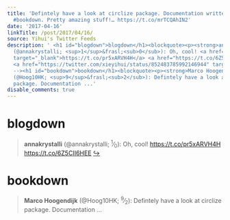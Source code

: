 ```yaml
---
title: 'Defintely have a look at circlize package. Documentation written now with
  #bookdown. Pretty amazing stuff!… https://t.co/mrTCQAhIN2'
date: '2017-04-16'
linkTitle: /post/2017/04/16/
source: Yihui's Twitter Feeds
description: ' <h1 id="blogdown">blogdown</h1><blockquote><p><strong>annakrystalli</strong>
  (@annakrystalli; <sup>1</sup>&frasl;<sub>0</sub>): Oh, cool! <a href="https://t.co/pr5xARVH4H"
  target="_blank">https://t.co/pr5xARVH4H</a> <a href="https://t.co/6Z5CII6HEE" target="_blank">https://t.co/6Z5CII6HEE</a>
  <a href="https://twitter.com/xieyihui/status/852483785992146944" target="_blank">&#8618;</a></p></blockquote><!--
  --><h1 id="bookdown">bookdown</h1><blockquote><p><strong>Marco Hoogendijk</strong>
  (@Hoog10HK; <sup>9</sup>&frasl;<sub>2</sub>): Defintely have a look at circlize
  package. Documentation ...'
disable_comments: true
---
```

 <h1 id="blogdown">blogdown</h1><blockquote><p><strong>annakrystalli</strong> (@annakrystalli; <sup>1</sup>&frasl;<sub>0</sub>): Oh, cool! <a href="https://t.co/pr5xARVH4H" target="_blank">https://t.co/pr5xARVH4H</a> <a href="https://t.co/6Z5CII6HEE" target="_blank">https://t.co/6Z5CII6HEE</a> <a href="https://twitter.com/xieyihui/status/852483785992146944" target="_blank">&#8618;</a></p></blockquote><!-- --><h1 id="bookdown">bookdown</h1><blockquote><p><strong>Marco Hoogendijk</strong> (@Hoog10HK; <sup>9</sup>&frasl;<sub>2</sub>): Defintely have a look at circlize package. Documentation ...